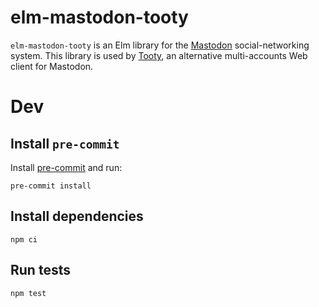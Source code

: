 # elm-mastodon-tooty

`elm-mastodon-tooty` is an Elm library for the [Mastodon](https://joinmastodon.org/) social-networking system. This library is used by [Tooty](https://github.com/n1k0/tooty), an alternative multi-accounts Web client for Mastodon.

# Dev

## Install `pre-commit`

Install [pre-commit](https://pre-commit.com/) and run:

    pre-commit install

## Install dependencies

    npm ci

## Run tests

    npm test
